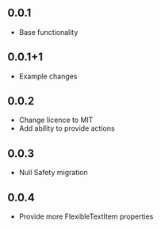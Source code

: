 ## 0.0.1

* Base functionality

## 0.0.1+1

* Example changes

## 0.0.2

* Change licence to MIT
* Add ability to provide actions

## 0.0.3

* Null Safety migration

## 0.0.4

* Provide more FlexibleTextItem properties
